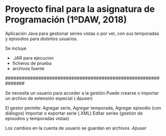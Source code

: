 # Proyecto final para la asignatura de Programación (1ºDAW, 2018)

Aplicación Java para gestionar series vistas o por ver, con sus temporadas y episodios para distintos usuarios.

Se incluye
  - .JAR para ejecucion
  - ficheros de prueba
  - archivos fuente

###############################################################

Se necesita un usuario para acceder a la gestión.Puede crearse o importar un archivo de extensión especial (.4puser)

El gestor permite:
  Agregar serie, Agregar temporada, Agregar episodio (con diálogos)
  Importar o exportar serie (.XML)
  Editar series (gestión de episodios y temporadas vistas)

Los cambios en la cuenta de usuario se guardan en archivos .4puser

